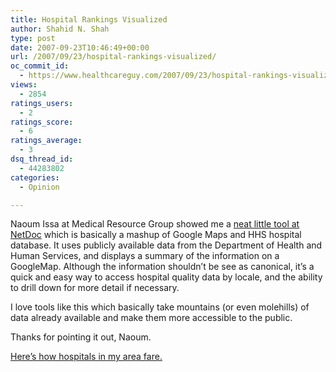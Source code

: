 ```yaml
---
title: Hospital Rankings Visualized
author: Shahid N. Shah
type: post
date: 2007-09-23T10:46:49+00:00
url: /2007/09/23/hospital-rankings-visualized/
oc_commit_id:
  - https://www.healthcareguy.com/2007/09/23/hospital-rankings-visualized/1478769144
views:
  - 2854
ratings_users:
  - 2
ratings_score:
  - 6
ratings_average:
  - 3
dsq_thread_id:
  - 44283802
categories:
  - Opinion

---
```

</p> 

Naoum Issa at Medical Resource Group showed me a&nbsp;[neat little tool at NetDoc][1] which is basically a mashup of Google Maps and HHS hospital database. It uses publicly available data from the Department of Health and Human Services, and displays a summary of the information on a GoogleMap. Although the information shouldn&#8217;t be see as canonical, it&#8217;s a quick and easy way to access hospital quality data by locale, and the ability to drill down for more detail if necessary. 

I love tools like this which basically take mountains (or even molehills) of data already available and make them more accessible to the public. 

Thanks for pointing it out, Naoum. 

[Here&#8217;s how hospitals in my area fare.][2]

 [1]: http://www.netdoc.com/hospital-rankings/
 [2]: http://www.netdoc.com/index.php?option=com_gmaps&task=viewmap&mapId=1&Itemid=141&zip=20904&distance=25&submit=submit